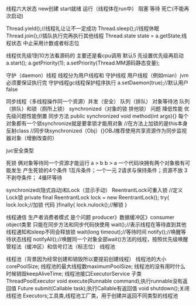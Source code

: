 线程六大状态 new创建  start就绪 运行（线程体在run中） 阻塞 等待 死亡(不能再次启动) 

Thread.yield();//线程礼让让不一定成功
Thread.sleep();//线程休眠
Thread.join();//插队执行完再执行其他线程
Thread.state state = a.getState;线程状态
中止采用计数或者标志位

线程优先级1到10方法看源码的  主要还是看cpu调用 默认5 
先设置优先级再启动a.start();
a.getPriority(1);
a.setPriority(Thread.MM源码静态变量);

守护（daemon）线程
线程分为用户线程和 守护线程 
用户线程（例如mian）jvm必须要保证执行完
守护线程gc线程保护程序执行
a.setDaemon(true);//默认用户false

同步线程（多线程操作同一个资源）并发（安全）
队列（排队） 对象等待池
队列（排队）和锁（厕所上锁）
synchronized（对象的锁   排他锁）
问题
降低性能
优先级问题性能倒置
同步方法
public synchronized void method(int args){}
每个对象都有一个锁synchronize就是要拿锁才能用对象
//在方法上加锁的是this本身反射class
//同步块synchronized（Obj）{}OBJ推荐使用共享资源作为同步监视器对象（增删改查的）

juc安全类型

死锁
俩对象等待同一个资源才能运行
a > b
b > a
一个代码块拥有两个对象极有可能发生
产生死锁的4个条件
1互斥条件；一个一元
2请求与保持条件；资源不放
3不剥夺条件；
4循环等待

synchronized(隐式自动)和Lock（显示手动）
ReentrantLock可重入锁
//定义Lock锁
private final ReentrantLock lock = new ReentrantLock();
try{
    lock.lock;//加锁
    代码
}finally{
    lock.nulock();//解锁
}

线程通信
生产者消费者模式  是个问题
producer》数据缓冲区》consumer
object类里 只能在同步方法和同步代码快使用
wait();//表示线程在等待直到其他线程通知和sleep不同会释放锁
wait(long timeout);//等待时间
notify();//唤醒等待状态线程
notifyAll();//唤醒同一个对象全部wait()方法的线程，按照优先级唤醒
管程法（缓冲区）和信号灯法（标志位）
线程池

线程池（背景因为经常创建和销毁所以要提前创建线程）
线程池的大小corePoolSize;
线程池的最大线程数maximumPoolSize;
线程池的没有用时什么时候销毁keepAliveTime;
线程池接口ExecutorService
子类ThreadPoolExecutor
    void execute(Runnable command);执行runnable没有返回值
    <T> Future<T> submit(Callable<T> task);执行Callable有返回值
    void shutdown();关闭线程池
Executors;工具类,线程池工厂类，用于创建并返回不同类型的线程池




